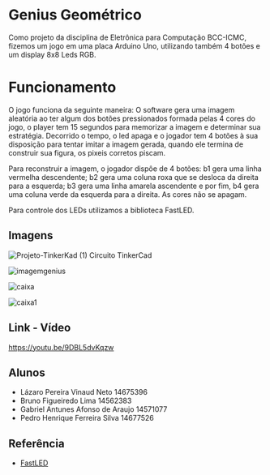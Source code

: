 
# Genius Geométrico

Como projeto da disciplina de Eletrônica para Computação BCC-ICMC, fizemos um jogo em uma placa Arduino Uno, utilizando também 4 botões e um display 8x8 Leds RGB.

# Funcionamento

O jogo funciona da seguinte maneira: O software gera uma imagem aleatória ao ter algum dos botões pressionados formada pelas 4 cores do jogo, o player tem 15 segundos para memorizar a imagem e determinar sua estratégia. Decorrido o tempo, o led apaga e o jogador tem 4 botões à sua disposição para tentar imitar a imagem gerada, quando ele termina de construir sua figura, os pixeis corretos piscam. 

Para reconstruir a imagem, o jogador dispôe de 4 botões: b1 gera uma linha vermelha descendente; b2 gera uma coluna roxa que se desloca da direita para a esquerda; b3 gera uma linha amarela ascendente e por fim, b4 gera uma coluna verde da esquerda para a direita.
As cores não se apagam.

Para controle dos LEDs utilizamos a biblioteca FastLED.

## Imagens

![Projeto-TinkerKad (1)](https://github.com/LVinaud/GeniusGeometrico/assets/128495824/baa43010-b67e-4109-b98d-a34967b11efd)
 Circuito TinkerCad
 
![imagemgenius](https://github.com/LVinaud/GeniusGeometrico/assets/128495824/4dcff247-2cc4-4a11-98ad-43a6ec978ed7)

![caixa](https://github.com/LVinaud/GeniusGeometrico/assets/128495824/9fe2a5bd-2f57-428f-a8a2-2bbe6ac5df79)

![caixa1](https://github.com/LVinaud/GeniusGeometrico/assets/128495824/50fe75b9-76b4-44e6-9159-e25e744f09d9)



## Link - Vídeo
https://youtu.be/9DBL5dvKqzw


## Alunos
- Lázaro Pereira Vinaud Neto 14675396
- Bruno Figueiredo Lima 14562383
- Gabriel Antunes Afonso de Araujo 14571077
- Pedro Henrique Ferreira Silva 14677526

## Referência

 - [FastLED](http://fastled.io/)


